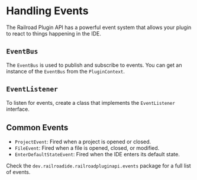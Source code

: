 # Handling Events

The Railroad Plugin API has a powerful event system that allows your plugin to react to things happening in the IDE.

## `EventBus`

The `EventBus` is used to publish and subscribe to events. You can get an instance of the `EventBus` from the `PluginContext`.

## `EventListener`

To listen for events, create a class that implements the `EventListener` interface.

## Common Events

- `ProjectEvent`: Fired when a project is opened or closed.
- `FileEvent`: Fired when a file is opened, closed, or modified.
- `EnterDefaultStateEvent`: Fired when the IDE enters its default state.

Check the `dev.railroadide.railroadpluginapi.events` package for a full list of events.
